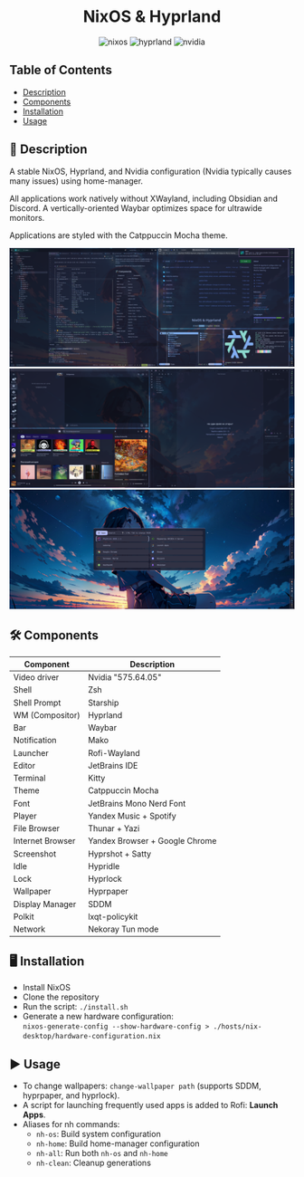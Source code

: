 <h1 align="center">NixOS & Hyprland</h1>

<div align="center">

![nixos](https://img.shields.io/badge/NixOS-unstable-informational.svg?style=flat&logo=nixos&logoColor=5f92c8&colorA=24273A&colorB=5f92c8)
![hyprland](https://img.shields.io/badge/Hyprland-303446.svg?style=flat&logo=hyprland)
![nvidia](https://img.shields.io/badge/Nvidia-303446.svg?style=flat&logo=nvidia)

</div>

## Table of Contents
- [Description](#-description)
- [Components](#-components)
- [Installation](#-installation)
- [Usage](#-usage)

## 📄 Description
A stable NixOS, Hyprland, and Nvidia configuration (Nvidia typically causes many issues) using home-manager.

All applications work natively without XWayland, including Obsidian and Discord. A vertically-oriented Waybar optimizes space for ultrawide monitors.

Applications are styled with the Catppuccin Mocha theme.

![Showcase1](home/images/showcase1.png)
![Showcase2](home/images/showcase2.png)
![Showcase3](home/images/showcase3.png)

## 🛠️ Components
| Component        | Description                    |
|------------------|--------------------------------|
| Video driver     | Nvidia "575.64.05"             |
| Shell            | Zsh                            |
| Shell Prompt     | Starship                       |
| WM (Compositor)  | Hyprland                       |
| Bar              | Waybar                         |
| Notification     | Mako                           |
| Launcher         | Rofi-Wayland                   |
| Editor           | JetBrains IDE                  |
| Terminal         | Kitty                          |
| Theme            | Catppuccin Mocha               |
| Font             | JetBrains Mono Nerd Font       |
| Player           | Yandex Music + Spotify         |
| File Browser     | Thunar + Yazi                  |
| Internet Browser | Yandex Browser + Google Chrome |
| Screenshot       | Hyprshot + Satty               |
| Idle             | Hypridle                       |
| Lock             | Hyprlock                       |
| Wallpaper        | Hyprpaper                      |
| Display Manager  | SDDM                           |
| Polkit           | lxqt-policykit                 |
| Network          | Nekoray Tun mode               |

## 🖥️ Installation
- Install NixOS
- Clone the repository
- Run the script: `./install.sh`
- Generate a new hardware configuration:  
  `nixos-generate-config --show-hardware-config > ./hosts/nix-desktop/hardware-configuration.nix`

## ▶️ Usage
- To change wallpapers: `change-wallpaper path` (supports SDDM, hyprpaper, and hyprlock).
- A script for launching frequently used apps is added to Rofi: **Launch Apps**.
- Aliases for nh commands:
  - `nh-os`: Build system configuration
  - `nh-home`: Build home-manager configuration
  - `nh-all`: Run both `nh-os` and `nh-home`
  - `nh-clean`: Cleanup generations